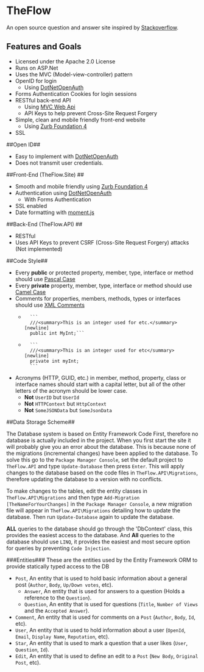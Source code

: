 # TheFlow
An open source question and answer site inspired by [Stackoverflow](http://www.stackoverflow.com).

## Features and Goals ##
- Licensed under the Apache 2.0 License
- Runs on ASP.Net
- Uses the MVC (Model-view-controller) pattern
- OpenID for login
	- Using [DotNetOpenAuth](https://github.com/DotNetOpenAuth/DotNetOpenAuth)
- Forms Authentication Cookies for login sessions
- RESTful back-end API
	- Using [MVC Web Api](http://www.asp.net/web-api)
	- API Keys to help prevent Cross-Site Request Forgery
- Simple, clean and mobile friendly front-end website
	- Using [Zurb Foundation 4](http://foundation.zurb.com/)
- SSL

##Open ID##
- Easy to implement with [DotNetOpenAuth](https://github.com/DotNetOpenAuth/DotNetOpenAuth)
- Does not transmit user credentials.

##Front-End (TheFlow.Site) ##
- Smooth and mobile friendly using [Zurb Foundation 4](http://foundation.zurb.com/)
- Authentication using [DotNetOpenAuth](https://github.com/DotNetOpenAuth/DotNetOpenAuth)
	- With Forms Authentication
- SSL enabled
- Date formatting with [moment.js](http://momentjs.com/)

##Back-End (TheFlow.API) ##
- RESTful
- Uses API Keys to prevent CSRF (Cross-Site Request Forgery) attacks (Not implemented)

##Code Style##
- Every **public** or protected property, member, type, interface or method should use [Pascal Case](http://msdn.microsoft.com/en-us/library/x2dbyw72(v=vs.71).aspx)
- Every **private** property, member, type, interface or method should use [Camel Case](http://msdn.microsoft.com/en-us/library/x2dbyw72(v=vs.71).aspx)
- Comments for properties, members, methods, types or interfaces should use [XML Comments](http://msdn.microsoft.com/en-us/magazine/dd722812.aspx)
	-   	```
		   	///<summary>This is an integer used for etc.</summary> [newline]
	 		public int MyInt;```
	-		```
			///<summary>This is an integer used for etc</summary> [newline]
		    private int myInt;
		    ```
- Acronyms (HTTP, GUID, etc.) in member, method, property, class or interface names should start with a capital letter, but all of the other letters of the acronym should be lower case.
	- **Not** `UserID` but `UserId`
	- **Not** `HTTPContext` but `HttpContext`
	- **Not** `SomeJSONData` but `SomeJsonData`

##Data Storage Scheme##

The Database system is based on Entity Framework Code First, therefore no database is actually included in the project. When you first start the site it will probably give you an error about the database. This is because none of the migrations (incremental changes) have been applied to the database. To solve this go to the `Package Manager Console`, set the default project to `TheFlow.API` and type `Update-Database` then press `Enter`. This will apply changes to the database based on the code files in `TheFlow.API\Migrations`, therefore updating the database to a version with no conflicts.

To make changes to the tables, edit the entity classes in `TheFlow.API\Migrations` and then type `Add-Migration [TheNameForYourChanges]` in the `Package Manager Console`, a new migration file will appear in `TheFlow.API\Migrations` detailing how to update the database. Then run `Update-Database` again to update the database.

**ALL** queries to the database should go through the 'DbContext' class, this provides the easiest access to the database. And **All** queries to the database should use `LINQ`, it provides the easiest and most secure option for queries by preventing `Code Injection`.

###Entities###
These are the entities used by the Entity Framework ORM to provide statically typed access to the DB

- `Post`, An entity that is used to hold basic information about a general post (`Author`, `Body`, `Up/Down votes`, etc). 
	- `Answer`, An entity that is used for answers to a question (Holds a reference to the `Question`).
	- `Question`, An entity that is used for questions (`Title`, `Number of Views` and the `Accepted Answer`).
- `Comment`, An entity that is used for comments on a `Post` (`Author`, `Body`, `Id`, etc).
- `User`, An entity that is used to hold information about a user (`OpenId`, `Email`, `Display Name`, `Reputation`, etc).
- `Star`, An entity that is used to mark a question that a user likes (`User`, `Question`, `Id`).
- `Edit`, An entity that is used to define an edit to a `Post` (`New Body`, `Original Post`, etc).